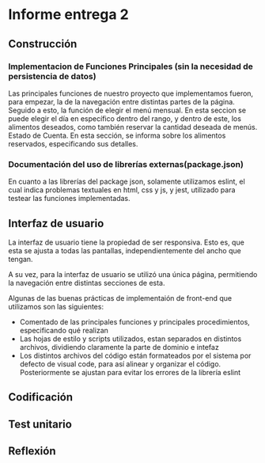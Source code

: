 # Informe entrega 2

## Construcción

### Implementacion de Funciones Principales (sin la necesidad de persistencia de datos)

Las principales funciones de nuestro proyecto que implementamos fueron, para empezar, la de la navegación entre distintas partes de la página. Seguido a esto, la función de elegir el menú mensual. En esta seccion se puede elegir el día en específico dentro del rango, y dentro de este, los alimentos deseados, como también reservar la cantidad deseada de menús. Estado de Cuenta. En esta sección, se informa sobre los alimentos reservados, especificando sus detalles.

### Documentación del uso de librerías externas(package.json)

En cuanto a las librerías del package json, solamente utilizamos eslint, el cual indica problemas textuales en html, css y js, y jest, utilizado para testear las funciones implementadas.

## Interfaz de usuario

La interfaz de usuario tiene la propiedad de ser responsiva. Esto es, que esta se ajusta a todas las pantallas, independientemente del ancho que tengan.

A su vez, para la interfaz de usuario se utilizó una única página, permitiendo la navegación entre distintas secciones de esta.

Algunas de las buenas prácticas de implementaión de front-end que utilizamos son las siguientes:
- Comentado de las principales funciones y principales procedimientos, especificando qué realizan
- Las hojas de estilo y scripts utilizados, estan separados en distintos archivos, dividiendo claramente la parte de dominio e intefaz
- Los distintos archivos del código están formateados por el sistema por defecto de visual code, para así alinear y organizar el código. Posteriormente se ajustan para evitar los errores de la librería eslint


## Codificación

## Test unitario

## Reflexión
